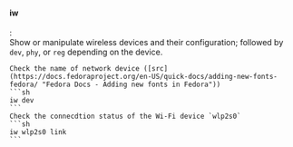 #### iw
:   
    Show or manipulate wireless devices and their configuration; followed by `dev`, `phy`, or `reg` depending on the device.

    Check the name of network device ([src](https://docs.fedoraproject.org/en-US/quick-docs/adding-new-fonts-fedora/ "Fedora Docs - Adding new fonts in Fedora"))
    ```sh
    iw dev
    ```
    Check the connecdtion status of the Wi-Fi device `wlp2s0`
    ```sh
    iw wlp2s0 link
    ```
